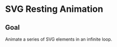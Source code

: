 # SVG Resting Animation

<!-- ## [Live Demo]() -->

## Goal

Animate a series of SVG elements in an infinite loop.
